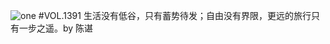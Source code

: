 ![one](http://image.wufazhuce.com/Fjsjb2G5S4Pl45pzESSZQ0pB_QoP)
#VOL.1391
生活没有低谷，只有蓄势待发；自由没有界限，更远的旅行只有一步之遥。by 陈谌